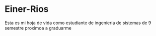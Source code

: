 # Einer-Rios
Esta es mi hoja de vida como estudiante de ingenieria de sistemas de 9 semestre proximoa a graduarme
